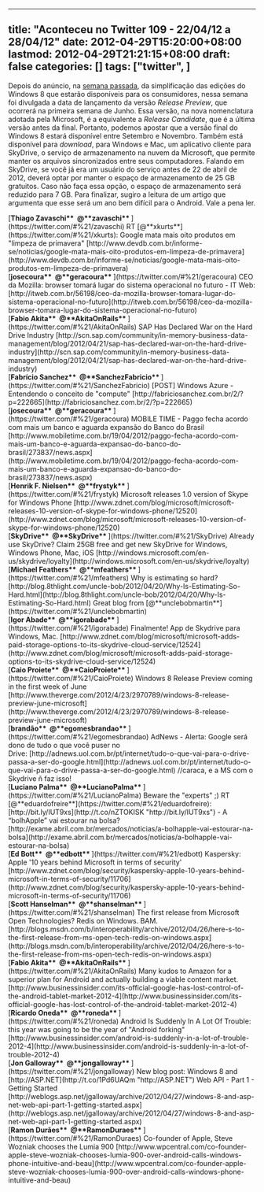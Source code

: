 
---
title: "Aconteceu no Twitter 109 - 22/04/12 a 28/04/12"
date: 2012-04-29T15:20:00+08:00
lastmod: 2012-04-29T21:21:15+08:00
draft: false
categories: []
tags: ["twitter", ]
---


Depois do anúncio, na [semana passada](/blog/post/2012/04/22/Aconteceu-no-Twitter-108-150412-a-210412.aspx), da simplificação das edições do Windows 8 que estarão disponíveis para os consumidores, nessa semana foi divulgada a data de lançamento da versão *Release Preview*, que ocorrerá na primeira semana de Junho. Essa versão, na nova nomenclatura adotada pela Microsoft, é a equivalente a *Release Candidate*, que é a última versão antes da final. Portanto, podemos apostar que a versão final do Windows 8 estará disponível entre Setembro e Novembro. Também está disponível para *download*, para Windows e Mac, um aplicativo cliente para SkyDrive, o serviço de armazenamento na nuvem da Microsoft, que permite manter os arquivos sincronizados entre seus computadores. Falando em SkyDrive, se você já era um usuário do serviço antes de 22 de abril de 2012, deverá optar por manter o espaço de armazenamento de 25 GB gratuitos. Caso não faça essa opção, o espaço de armazenamento será reduzido para 7 GB. Para finalizar, sugiro a leitura de um artigo que argumenta que esse será um ano bem difícil para o Android. Vale a pena ler.


<div class="stream-item-header">[<strong class="fullname js-action-profile-name show-popup-with-id">Thiago Zavaschi** <span>‏</span> <span class="username js-action-profile-name">@**zavaschi**</span> </strong>](https://twitter.com/#%21/zavaschi) RT [@**xkurts**](https://twitter.com/#%21/xkurts): Google mata mais oito produtos em "limpeza de primavera"   
[http://www.devdb.com.br/informe-se/noticias/google-mata-mais-oito-produtos-em-limpeza-de-primavera](http://www.devdb.com.br/informe-se/noticias/google-mata-mais-oito-produtos-em-limpeza-de-primavera)  


<div class="stream-item-header">[<strong class="fullname js-action-profile-name show-popup-with-id">josecoura** <span>‏</span> <span class="username js-action-profile-name">@**geracoura**</span> </strong>](https://twitter.com/#%21/geracoura) CEO da Mozilla: browser tomará lugar do sistema operacional no futuro - IT Web:   
[http://itweb.com.br/56198/ceo-da-mozilla-browser-tomara-lugar-do-sistema-operacional-no-futuro](http://itweb.com.br/56198/ceo-da-mozilla-browser-tomara-lugar-do-sistema-operacional-no-futuro)  


<div class="stream-item-header">[<strong class="fullname js-action-profile-name show-popup-with-id">Fabio Akita** <span>‏</span> <span class="username js-action-profile-name">@**AkitaOnRails**</span> </strong>](https://twitter.com/#%21/AkitaOnRails) SAP Has Declared War on the Hard Drive Industry   
[http://scn.sap.com/community/in-memory-business-data-management/blog/2012/04/21/sap-has-declared-war-on-the-hard-drive-industry](http://scn.sap.com/community/in-memory-business-data-management/blog/2012/04/21/sap-has-declared-war-on-the-hard-drive-industry)  


<div class="stream-item-header">[<strong class="fullname js-action-profile-name show-popup-with-id">Fabrício Sanchez** <span>‏</span> <span class="username js-action-profile-name">@**SanchezFabricio**</span> </strong>](https://twitter.com/#%21/SanchezFabricio) [POST] Windows Azure - Entendendo o conceito de "compute" [http://fabriciosanchez.com.br/2/?p=222665](http://fabriciosanchez.com.br/2/?p=222665)  


<div class="stream-item-header">[<strong class="fullname js-action-profile-name show-popup-with-id">josecoura** <span>‏</span> <span class="username js-action-profile-name">@**geracoura**</span> </strong>](https://twitter.com/#%21/geracoura) MOBILE TIME - Paggo fecha acordo com mais um banco e aguarda expansão do Banco do Brasil   
[http://www.mobiletime.com.br/19/04/2012/paggo-fecha-acordo-com-mais-um-banco-e-aguarda-expansao-do-banco-do-brasil/273837/news.aspx](http://www.mobiletime.com.br/19/04/2012/paggo-fecha-acordo-com-mais-um-banco-e-aguarda-expansao-do-banco-do-brasil/273837/news.aspx)  


<div class="stream-item-header">[<strong class="fullname js-action-profile-name show-popup-with-id">Henrik F. Nielsen** <span>‏</span> <span class="username js-action-profile-name">@**frystyk**</span> </strong>](https://twitter.com/#%21/frystyk) Microsoft releases 1.0 version of Skype for Windows Phone [http://www.zdnet.com/blog/microsoft/microsoft-releases-10-version-of-skype-for-windows-phone/12520](http://www.zdnet.com/blog/microsoft/microsoft-releases-10-version-of-skype-for-windows-phone/12520)  


<div class="stream-item-header">[<strong class="fullname js-action-profile-name show-popup-with-id">SkyDrive** <span>‏</span> <span class="username js-action-profile-name">@**SkyDrive**</span> </strong>](https://twitter.com/#%21/SkyDrive) Already use SkyDrive? Claim 25GB free and get new SkyDrive for Windows, Windows Phone, Mac, iOS [http://windows.microsoft.com/en-us/skydrive/loyalty](http://windows.microsoft.com/en-us/skydrive/loyalty)  


<div class="stream-item-header">[<strong class="fullname js-action-profile-name show-popup-with-id">Michael Feathers** <span>‏</span> <span class="username js-action-profile-name">@**mfeathers**</span> </strong>](https://twitter.com/#%21/mfeathers) Why is estimating so hard? [http://blog.8thlight.com/uncle-bob/2012/04/20/Why-Is-Estimating-So-Hard.html](http://blog.8thlight.com/uncle-bob/2012/04/20/Why-Is-Estimating-So-Hard.html) Great blog from [@**unclebobmartin**](https://twitter.com/#%21/unclebobmartin)   


<div class="stream-item-header">[<strong class="fullname js-action-profile-name show-popup-with-id">Igor Abade** <span>‏</span> <span class="username js-action-profile-name">@**igorabade**</span> </strong>](https://twitter.com/#%21/igorabade) Finalmente! App de Skydrive para Windows, Mac. [http://www.zdnet.com/blog/microsoft/microsoft-adds-paid-storage-options-to-its-skydrive-cloud-service/12524](http://www.zdnet.com/blog/microsoft/microsoft-adds-paid-storage-options-to-its-skydrive-cloud-service/12524)  


<div class="stream-item-header">[<strong class="fullname js-action-profile-name show-popup-with-id">Caio Proiete** <span>‏</span> <span class="username js-action-profile-name">@**CaioProiete**</span> </strong>](https://twitter.com/#%21/CaioProiete) Windows 8 Release Preview coming in the first week of June [http://www.theverge.com/2012/4/23/2970789/windows-8-release-preview-june-microsoft](http://www.theverge.com/2012/4/23/2970789/windows-8-release-preview-june-microsoft)  


<div class="stream-item-header">[<strong class="fullname js-action-profile-name show-popup-with-id">brandão** <span>‏</span> <span class="username js-action-profile-name">@**egomesbrandao**</span> </strong>](https://twitter.com/#%21/egomesbrandao) AdNews - Alerta: Google será dono de tudo o que você puser no Drive: [http://adnews.uol.com.br/pt/internet/tudo-o-que-vai-para-o-drive-passa-a-ser-do-google.html](http://adnews.uol.com.br/pt/internet/tudo-o-que-vai-para-o-drive-passa-a-ser-do-google.html) //caraca, e a MS com o Skydrive ñ faz isso!   


<div class="stream-item-header">[<strong class="fullname js-action-profile-name show-popup-with-id">Luciano Palma** <span>‏</span> <span class="username js-action-profile-name">@**LucianoPalma**</span> </strong>](https://twitter.com/#%21/LucianoPalma) Beware the "experts" ;) RT [@**eduardofreire**](https://twitter.com/#%21/eduardofreire): [http://bit.ly/IUT9xs](http://t.co/nZTOKISK "http://bit.ly/IUT9xs") - A “bolhApple” vai estourar na bolsa? [http://exame.abril.com.br/mercados/noticias/a-bolhapple-vai-estourar-na-bolsa](http://exame.abril.com.br/mercados/noticias/a-bolhapple-vai-estourar-na-bolsa)  


<div class="stream-item-header">[<strong class="fullname js-action-profile-name show-popup-with-id">Ed Bott** <span>‏</span> <span class="username js-action-profile-name">@**edbott**</span> </strong>](https://twitter.com/#%21/edbott) Kaspersky: Apple '10 years behind Microsoft in terms of security' [http://www.zdnet.com/blog/security/kaspersky-apple-10-years-behind-microsoft-in-terms-of-security/11706](http://www.zdnet.com/blog/security/kaspersky-apple-10-years-behind-microsoft-in-terms-of-security/11706)  


<div class="stream-item-header">[<strong class="fullname js-action-profile-name show-popup-with-id">Scott Hanselman** <span>‏</span> <span class="username js-action-profile-name">@**shanselman**</span> </strong>](https://twitter.com/#%21/shanselman) The first release from Microsoft Open Technologies? Redis on Windows. BAM. [http://blogs.msdn.com/b/interoperability/archive/2012/04/26/here-s-to-the-first-release-from-ms-open-tech-redis-on-windows.aspx](http://blogs.msdn.com/b/interoperability/archive/2012/04/26/here-s-to-the-first-release-from-ms-open-tech-redis-on-windows.aspx)  


<div class="stream-item-header">[<strong class="fullname js-action-profile-name show-popup-with-id">Fabio Akita** <span>‏</span> <span class="username js-action-profile-name">@**AkitaOnRails**</span> </strong>](https://twitter.com/#%21/AkitaOnRails) Many kudos to Amazon for a superior plan for Android and actually building a viable content market. [http://www.businessinsider.com/its-official-google-has-lost-control-of-the-android-tablet-market-2012-4](http://www.businessinsider.com/its-official-google-has-lost-control-of-the-android-tablet-market-2012-4)  


<div class="stream-item-header">[<strong class="fullname js-action-profile-name show-popup-with-id">Ricardo Oneda** <span>‏</span> <span class="username js-action-profile-name">@**roneda**</span> </strong>](https://twitter.com/#%21/roneda) Android Is Suddenly In A Lot Of Trouble: this year was going to be the year of "Android forking" [http://www.businessinsider.com/android-is-suddenly-in-a-lot-of-trouble-2012-4](http://www.businessinsider.com/android-is-suddenly-in-a-lot-of-trouble-2012-4)  


<div class="stream-item-header">[<strong class="fullname js-action-profile-name show-popup-with-id">Jon Galloway** <span>‏</span> <span class="username js-action-profile-name">@**jongalloway**</span> </strong>](https://twitter.com/#%21/jongalloway) New blog post: Windows 8 and [http://ASP.NET](http://t.co/1Pd6UAQm "http://ASP.NET") Web API - Part 1 - Getting Started [http://weblogs.asp.net/jgalloway/archive/2012/04/27/windows-8-and-asp-net-web-api-part-1-getting-started.aspx](http://weblogs.asp.net/jgalloway/archive/2012/04/27/windows-8-and-asp-net-web-api-part-1-getting-started.aspx)  


<div class="stream-item-header">[<strong class="fullname js-action-profile-name show-popup-with-id">Ramon Durães** <span>‏</span> <span class="username js-action-profile-name">@**RamonDuraes**</span> </strong>](https://twitter.com/#%21/RamonDuraes) Co-founder of Apple, Steve Wozniak chooses the Lumia 900 [http://www.wpcentral.com/co-founder-apple-steve-wozniak-chooses-lumia-900-over-android-calls-windows-phone-intuitive-and-beau](http://www.wpcentral.com/co-founder-apple-steve-wozniak-chooses-lumia-900-over-android-calls-windows-phone-intuitive-and-beau)  

</div>
</div>
</div>
</div>
</div>
</div>
</div>
</div>
</div>
</div>
</div>
</div>
</div>
</div>
</div>
</div>
</div>
</div>


